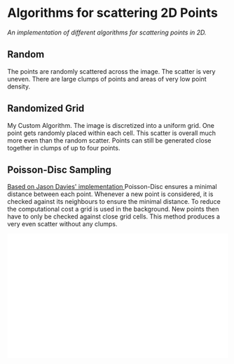 # Algorithms for scattering 2D Points

*An implementation of different algorithms for scattering points in 2D.*

## Random
The points are randomly scattered across the image. The scatter is very uneven. There are large clumps of points and areas of very low point density.

## Randomized Grid
My Custom Algorithm. The image is discretized into a uniform grid. One point gets randomly placed within each cell. This scatter is overall much more even than the random scatter.  Points can still be generated close together in clumps of up to four points.

## Poisson-Disc Sampling
<a href="https://www.jasondavies.com/poisson-disc/"> Based on Jason Davies' implementation </a>
Poisson-Disc ensures a minimal distance between each point. Whenever a new point is considered, it is checked against its neighbours to ensure the minimal distance. To reduce the computational cost a grid is used in the background. New points then have to only be checked against close grid cells. This method produces a very even scatter without any clumps.

<p align="center">
<img src="/media/PointDistribution.gif">
</p>
